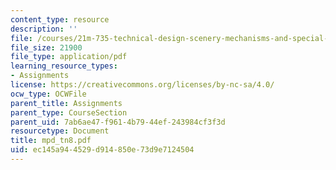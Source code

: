 ```yaml
---
content_type: resource
description: ''
file: /courses/21m-735-technical-design-scenery-mechanisms-and-special-effects-spring-2004/ec145a944529d914850e73d9e7124504_mpd_tn8.pdf
file_size: 21900
file_type: application/pdf
learning_resource_types:
- Assignments
license: https://creativecommons.org/licenses/by-nc-sa/4.0/
ocw_type: OCWFile
parent_title: Assignments
parent_type: CourseSection
parent_uid: 7ab6ae47-f961-4b79-44ef-243984cf3f3d
resourcetype: Document
title: mpd_tn8.pdf
uid: ec145a94-4529-d914-850e-73d9e7124504
---
```

